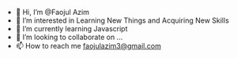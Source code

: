 - 👋 Hi, I’m @Faojul Azim
- 👀 I’m interested in Learning New Things and Acquiring New Skills
- 🌱 I’m currently learning Javascript
- 💞️ I’m looking to collaborate on ...
- 📫 How to reach me faojulazim3@gmail.com

<!---
AzimF2/AzimF2 is a ✨ special ✨ repository because its `README.md` (this file) appears on your GitHub profile.
You can click the Preview link to take a look at your changes.
--->
